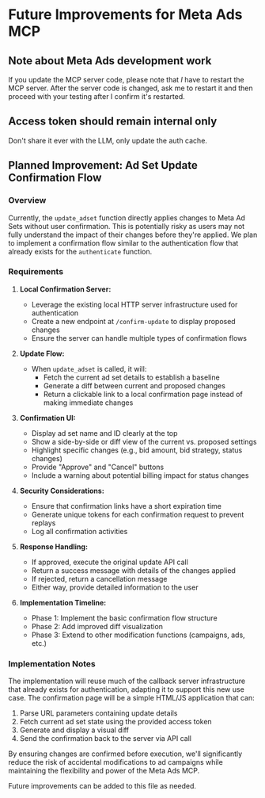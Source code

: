# Future Improvements for Meta Ads MCP

## Note about Meta Ads development work

If you update the MCP server code, please note that *I* have to restart the MCP server. After the server code is changed, ask me to restart it and then proceed with your testing after I confirm it's restarted.

## Access token should remain internal only

Don't share it ever with the LLM, only update the auth cache.

## Planned Improvement: Ad Set Update Confirmation Flow

### Overview
Currently, the `update_adset` function directly applies changes to Meta Ad Sets without user confirmation. This is potentially risky as users may not fully understand the impact of their changes before they're applied. We plan to implement a confirmation flow similar to the authentication flow that already exists for the `authenticate` function.

### Requirements

1. **Local Confirmation Server:**
   - Leverage the existing local HTTP server infrastructure used for authentication
   - Create a new endpoint at `/confirm-update` to display proposed changes
   - Ensure the server can handle multiple types of confirmation flows

2. **Update Flow:**
   - When `update_adset` is called, it will:
     - Fetch the current ad set details to establish a baseline
     - Generate a diff between current and proposed changes
     - Return a clickable link to a local confirmation page instead of making immediate changes
   
3. **Confirmation UI:**
   - Display ad set name and ID clearly at the top
   - Show a side-by-side or diff view of the current vs. proposed settings
   - Highlight specific changes (e.g., bid amount, bid strategy, status changes)
   - Provide "Approve" and "Cancel" buttons
   - Include a warning about potential billing impact for status changes

4. **Security Considerations:**
   - Ensure that confirmation links have a short expiration time
   - Generate unique tokens for each confirmation request to prevent replays
   - Log all confirmation activities

5. **Response Handling:**
   - If approved, execute the original update API call
   - Return a success message with details of the changes applied
   - If rejected, return a cancellation message
   - Either way, provide detailed information to the user

6. **Implementation Timeline:**
   - Phase 1: Implement the basic confirmation flow structure
   - Phase 2: Add improved diff visualization
   - Phase 3: Extend to other modification functions (campaigns, ads, etc.)

### Implementation Notes

The implementation will reuse much of the callback server infrastructure that already exists for authentication, adapting it to support this new use case. The confirmation page will be a simple HTML/JS application that can:

1. Parse URL parameters containing update details
2. Fetch current ad set state using the provided access token
3. Generate and display a visual diff
4. Send the confirmation back to the server via API call

By ensuring changes are confirmed before execution, we'll significantly reduce the risk of accidental modifications to ad campaigns while maintaining the flexibility and power of the Meta Ads MCP.

Future improvements can be added to this file as needed. 